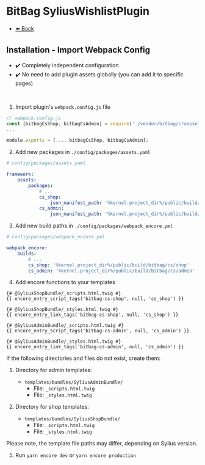 # BitBag SyliusWishlistPlugin

- [⬅️ Back](./01-installation.md)

## Installation - Import Webpack Config

- ✔️ Completely independent configuration
- ✔️ No need to add plugin assets globally (you can add it to specific pages)

<br>

1. Import plugin's `webpack.config.js` file

```js
// webpack.config.js
const [bitbagCsShop, bitbagCsAdmin] = require('./vendor/bitbag/crossselling-plugin/webpack.config.js');
...

module.exports = [..., bitbagCsShop, bitbagCsAdmin];
```

2. Add new packages in `./config/packages/assets.yaml`

```yml
# config/packages/assets.yaml

framework:
    assets:
        packages:
            # ...
            cs_shop:
                json_manifest_path: '%kernel.project_dir%/public/build/bitbag/cs/shop/manifest.json'
            cs_admin:
                json_manifest_path: '%kernel.project_dir%/public/build/bitbag/cs/admin/manifest.json'
```

3. Add new build paths in `./config/packages/webpack_encore.yml`

```yml
# config/packages/webpack_encore.yml

webpack_encore:
    builds:
        # ...
        cs_shop: '%kernel.project_dir%/public/build/bitbag/cs/shop'
        cs_admin: '%kernel.project_dir%/public/build/bitbag/cs/admin'
```

4. Add encore functions to your templates

```twig
{# @SyliusShopBundle/_scripts.html.twig #}
{{ encore_entry_script_tags('bitbag-cs-shop', null, 'cs_shop') }}

{# @SyliusShopBundle/_styles.html.twig #}
{{ encore_entry_link_tags('bitbag-cs-shop', null, 'cs_shop') }}

{# @SyliusAdminBundle/_scripts.html.twig #}
{{ encore_entry_script_tags('bitbag-cs-admin', null, 'cs_admin') }}

{# @SyliusAdminBundle/_styles.html.twig #}
{{ encore_entry_link_tags('bitbag-cs-admin', null, 'cs_admin') }}
```

If the following directories and files do not exist, create them:

1. Directory for admin templates:
    - `templates/bundles/SyliusAdminBundle/`
        - File: `_scripts.html.twig`
        - File: `_styles.html.twig`

2. Directory for shop templates:
    - `templates/bundles/SyliusShopBundle/`
        - File: `_scripts.html.twig`
        - File: `_styles.html.twig`

Please note, the template file paths may differ, depending on Sylius version.

5. Run `yarn encore dev` or `yarn encore production`
